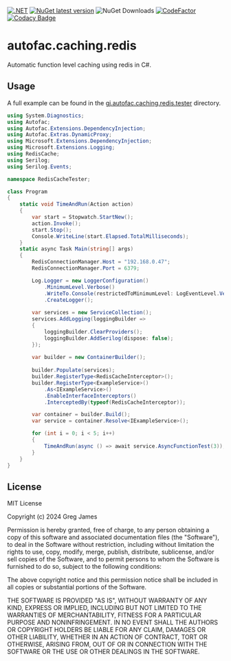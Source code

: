 [![.NET](https://github.com/gregyjames/gj.autofac.caching.redis/actions/workflows/dotnetci.yml/badge.svg)](https://github.com/gregyjames/gj.autofac.caching.redis/actions/workflows/dotnetci.yml)
[![NuGet latest version](https://badgen.net/nuget/v/gj.autofac.caching.redis)](https://www.nuget.org/packages/gj.autofac.caching.redis)
![NuGet Downloads](https://img.shields.io/nuget/dt/gj.autofac.caching.redis)
[![CodeFactor](https://www.codefactor.io/repository/github/gregyjames/gj.autofac.caching.redis/badge)](https://www.codefactor.io/repository/github/gregyjames/gj.autofac.caching.redis)
[![Codacy Badge](https://app.codacy.com/project/badge/Grade/507a5bc2dc4949318051b82aae00b838)](https://app.codacy.com/gh/gregyjames/gj.autofac.caching.redis/dashboard?utm_source=gh&utm_medium=referral&utm_content=&utm_campaign=Badge_grade)

# autofac.caching.redis
Automatic function level caching using redis in C#.

## Usage
A full example can be found in the 	[gj.autofac.caching.redis.tester](https://github.com/gregyjames/gj.autofac.caching.redis/tree/main/gj.autofac.caching.redis.tester "gj.autofac.caching.redis.tester") directory.
```csharp
using System.Diagnostics;
using Autofac;
using Autofac.Extensions.DependencyInjection;
using Autofac.Extras.DynamicProxy;
using Microsoft.Extensions.DependencyInjection;
using Microsoft.Extensions.Logging;
using RedisCache;
using Serilog;
using Serilog.Events;

namespace RedisCacheTester;

class Program
{
    static void TimeAndRun(Action action)
    {
        var start = Stopwatch.StartNew();
        action.Invoke();
        start.Stop();
        Console.WriteLine(start.Elapsed.TotalMilliseconds);
    }
    static async Task Main(string[] args)
    {
        RedisConnectionManager.Host = "192.168.0.47";
        RedisConnectionManager.Port = 6379;

        Log.Logger = new LoggerConfiguration()
            .MinimumLevel.Verbose()
            .WriteTo.Console(restrictedToMinimumLevel: LogEventLevel.Verbose)
            .CreateLogger();
       
        var services = new ServiceCollection();
        services.AddLogging(loggingBuilder =>
        {
            loggingBuilder.ClearProviders();
            loggingBuilder.AddSerilog(dispose: false);
        });
        
        var builder = new ContainerBuilder();
       
        builder.Populate(services);
        builder.RegisterType<RedisCacheInterceptor>();
        builder.RegisterType<ExampleService>()
            .As<IExampleService>()
            .EnableInterfaceInterceptors()
            .InterceptedBy(typeof(RedisCacheInterceptor));

        var container = builder.Build();
        var service = container.Resolve<IExampleService>();

        for (int i = 0; i < 5; i++)
        {
            TimeAndRun(async () => await service.AsyncFunctionTest(3));
        }
    }
}
```

## License
MIT License

Copyright (c) 2024 Greg James

Permission is hereby granted, free of charge, to any person obtaining a copy
of this software and associated documentation files (the "Software"), to deal
in the Software without restriction, including without limitation the rights
to use, copy, modify, merge, publish, distribute, sublicense, and/or sell
copies of the Software, and to permit persons to whom the Software is
furnished to do so, subject to the following conditions:

The above copyright notice and this permission notice shall be included in all
copies or substantial portions of the Software.

THE SOFTWARE IS PROVIDED "AS IS", WITHOUT WARRANTY OF ANY KIND, EXPRESS OR
IMPLIED, INCLUDING BUT NOT LIMITED TO THE WARRANTIES OF MERCHANTABILITY,
FITNESS FOR A PARTICULAR PURPOSE AND NONINFRINGEMENT. IN NO EVENT SHALL THE
AUTHORS OR COPYRIGHT HOLDERS BE LIABLE FOR ANY CLAIM, DAMAGES OR OTHER
LIABILITY, WHETHER IN AN ACTION OF CONTRACT, TORT OR OTHERWISE, ARISING FROM,
OUT OF OR IN CONNECTION WITH THE SOFTWARE OR THE USE OR OTHER DEALINGS IN THE
SOFTWARE.
